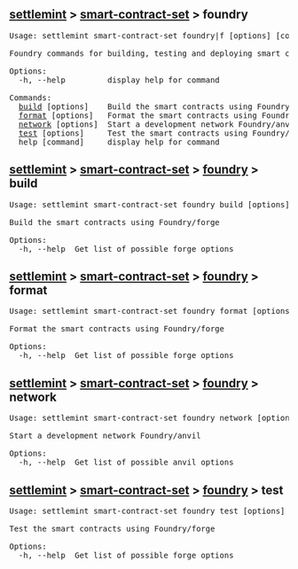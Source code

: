 ## [settlemint](../../settlemint.md) > [smart-contract-set](../smart-contract-set.md) > foundry

<pre>Usage: settlemint smart-contract-set foundry|f [options] [command]

Foundry commands for building, testing and deploying smart contracts

Options:
  -h, --help         display help for command

Commands:
  <a href="./foundry/build.md">build</a> [options]    Build the smart contracts using Foundry/forge
  <a href="./foundry/format.md">format</a> [options]   Format the smart contracts using Foundry/forge
  <a href="./foundry/network.md">network</a> [options]  Start a development network Foundry/anvil
  <a href="./foundry/test.md">test</a> [options]     Test the smart contracts using Foundry/forge
  help [command]     display help for command
</pre>

## [settlemint](../../../settlemint.md) > [smart-contract-set](../../smart-contract-set.md) > [foundry](../foundry.md) > build

<pre>Usage: settlemint smart-contract-set foundry build [options]

Build the smart contracts using Foundry/forge

Options:
  -h, --help  Get list of possible forge options
</pre>

## [settlemint](../../../settlemint.md) > [smart-contract-set](../../smart-contract-set.md) > [foundry](../foundry.md) > format

<pre>Usage: settlemint smart-contract-set foundry format [options]

Format the smart contracts using Foundry/forge

Options:
  -h, --help  Get list of possible forge options
</pre>

## [settlemint](../../../settlemint.md) > [smart-contract-set](../../smart-contract-set.md) > [foundry](../foundry.md) > network

<pre>Usage: settlemint smart-contract-set foundry network [options]

Start a development network Foundry/anvil

Options:
  -h, --help  Get list of possible anvil options
</pre>

## [settlemint](../../../settlemint.md) > [smart-contract-set](../../smart-contract-set.md) > [foundry](../foundry.md) > test

<pre>Usage: settlemint smart-contract-set foundry test [options]

Test the smart contracts using Foundry/forge

Options:
  -h, --help  Get list of possible forge options
</pre>

